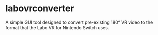 # labovrconverter
A simple GUI tool designed to convert pre-existing 180° VR video to the format that the Labo VR for Nintendo Switch uses.
